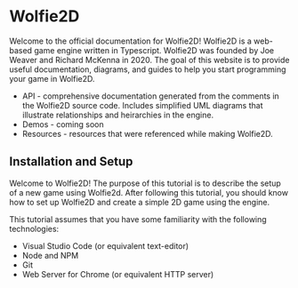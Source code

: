 # Wolfie2D
Welcome to the official documentation for Wolfie2D! Wolfie2D is a web-based game engine written in Typescript. Wolfie2D was founded by Joe Weaver and Richard McKenna in 2020. The goal of this website is to provide useful documentation, diagrams, and guides to help you start programming your game in Wolfie2D. 

* API - comprehensive documentation generated from the comments in the Wolfie2D source code. Includes simplified UML diagrams that illustrate relationships and heirarchies in the engine.
* Demos - coming soon
* Resources - resources that were referenced while making Wolfie2D.

## Installation and Setup
Welcome to Wolfie2D! The purpose of this tutorial is to describe the setup of a new game using Wolfie2d. After following this tutorial, you should know how to set up Wolfie2D and create a simple 2D game using the engine.

This tutorial assumes that you have some familiarity with the following technologies:
* Visual Studio Code (or equivalent text-editor)
* Node and NPM
* Git
* Web Server for Chrome (or equivalent HTTP server)





